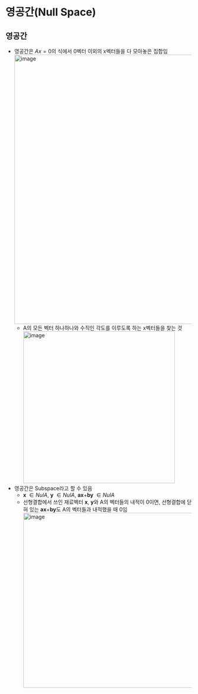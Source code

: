 # 영공간(Null Space)


## 영공간

- 영공간은 $Ax = 0$의 식에서 0벡터 이외의 x벡터들을 다 모아놓은 집합임
  <img width="727" alt="image" src="https://github.com/y100861/Linear_Algebra/assets/107607076/9cdd1e6f-d44c-4524-99ef-a8a97fabec63"> <br/>
  - A의 모든 벡터 하나하나와 수직인 각도를 이루도록 하는 x벡터들을 찾는 것 <br/>
    <img width="410" alt="image" src="https://github.com/y100861/Linear_Algebra/assets/107607076/ac48ee64-75e6-42fe-850b-51e788d16f98"> <br/>
- 영공간은 Subspace라고 할 수 있음
  - **x** $\in NulA$, **y** $\in NulA$, **ax**+**by** $\in NulA$
  - 선형결합에서 쓰인 재료벡터 **x**, **y**와 A의 벡터들의 내적이 0이면, 선형결합에 닫혀 있는 **ax**+**by**도 A의 벡터들과 내적했을 때 0임
    <img width="472" alt="image" src="https://github.com/y100861/Linear_Algebra/assets/107607076/a59f5c07-26c6-43ad-9b3c-bd1693a60c7c">

  
